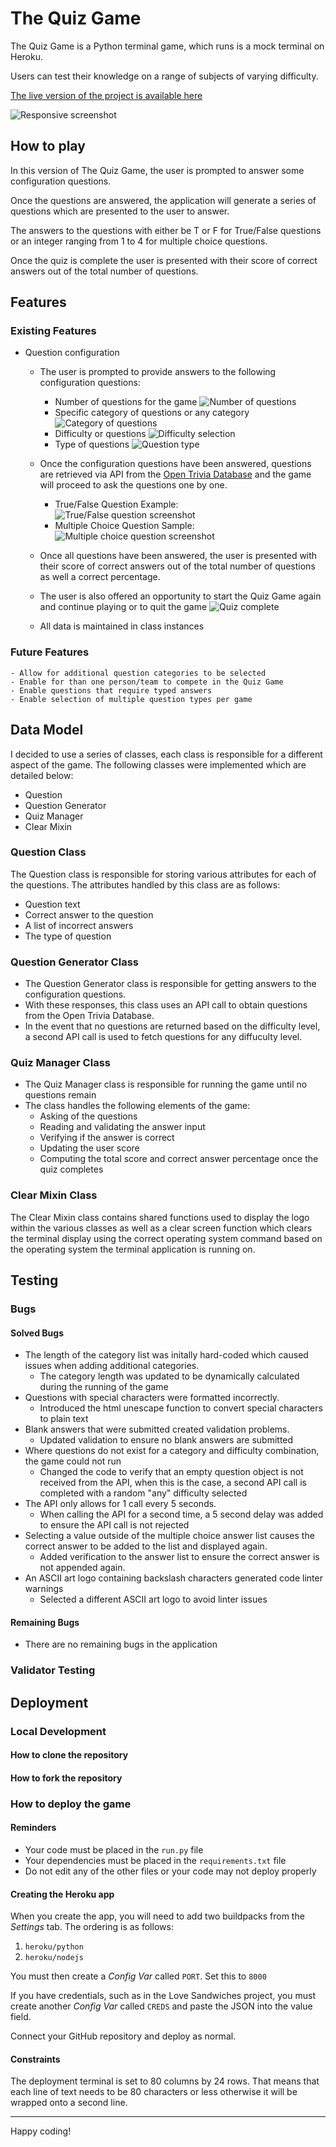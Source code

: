 # The Quiz Game

The Quiz Game is a Python terminal game, which runs is a mock terminal on Heroku.

Users can test their knowledge on a range of subjects of varying difficulty.

[The live version of the project is available here](https://quiz-game-9ac41298d590.herokuapp.com/)

![Responsive screenshot](documentation/testing/responsive-screenshot.png)

## How to play
In this version of The Quiz Game, the user is prompted to answer some configuration questions.

Once the questions are answered, the application will generate a series of questions which are presented to the user to answer.

The answers to the questions with either be T or F for True/False questions or an integer ranging from 1 to 4 for multiple choice questions.

Once the quiz is complete the user is presented with their score of correct answers out of the total number of questions.

## Features

### Existing Features

- Question configuration
    - The user is prompted to provide answers to the following configuration questions:
        - Number of questions for the game
        ![Number of questions](documentation/testing/number-questions-screenshot.png)
        - Specific category of questions or any category
        ![Category of questions](documentation/testing/question-category-screenshot.png)
        - Difficulty or questions
        ![Difficulty selection](documentation/testing/question-difficulty-screenshot.png)
        - Type of questions 
        ![Question type](documentation/testing/question-type-screenshot.png)
    - Once the configuration questions have been answered, questions are retrieved via API from the [Open Trivia Database](https://opentdb.com/) and the game will proceed to ask the questions one by one.
        - True/False Question Example:  
        ![True/False question screenshot](documentation/testing/true-false-question-screenshot.png)
        - Multiple Choice Question Sample:
        ![Multiple choice question screenshot](documentation/testing/multiple-choice-question-screenshot.png)
    - Once all questions have been answered, the user is presented with their score of correct answers out of 
    the total number of questions as well a correct percentage.
    - The user is also offered an opportunity to start the Quiz Game again and continue playing or to quit the game
    ![Quiz complete](documentation/testing/quiz-complete-screenshot.png)
    
    - All data is maintained in class instances
    
### Future Features
    - Allow for additional question categories to be selected
    - Enable for than one person/team to compete in the Quiz Game
    - Enable questions that require typed answers
    - Enable selection of multiple question types per game

## Data Model

I decided to use a series of classes, each class is responsible for a different aspect of the game.
The following classes were implemented which are detailed below:
- Question
- Question Generator
- Quiz Manager
- Clear Mixin

### Question Class

The Question class is responsible for storing various attributes for each of the questions.
The attributes handled by this class are as follows:
- Question text
- Correct answer to the question
- A list of incorrect answers
- The type of question

### Question Generator Class

- The Question Generator class is responsible for getting answers to the configuration questions.
- With these responses, this class uses an API call to obtain questions from the Open Trivia Database.
- In the event that no questions are returned based on the difficulty level, a second API call is used to fetch questions for any diffuculty level.

### Quiz Manager Class

- The Quiz Manager class is responsible for running the game until no questions remain
- The class handles the following elements of the game:
    - Asking of the questions
    - Reading and validating the answer input
    - Verifying if the answer is correct
    - Updating the user score
    - Computing the total score and correct answer percentage once the quiz completes
     
### Clear Mixin Class

The Clear Mixin class contains shared functions used to display the logo within the various classes as well as a clear screen function which clears the terminal display using the correct operating system command based on the operating system the terminal application is running on.

## Testing

### Bugs


#### Solved Bugs
- The length of the category list was initally hard-coded which caused issues when adding additional categories.
    - The category length was updated to be dynamically calculated during the running of the game
- Questions with special characters were formatted incorrectly.
    - Introduced the html unescape function to convert special characters to plain text
- Blank answers that were submitted created validation problems.
    - Updated validation to ensure no blank answers are submitted
- Where questions do not exist for a category and difficulty combination, the game could not run
    - Changed the code to verify that an empty question object is not received from the API, when this is the case, a second API call is completed with a random "any" difficulty selected
- The API only allows for 1 call every 5 seconds.
    - When calling the API for a second time, a 5 second delay was added to ensure the API call is not rejected
- Selecting a value outside of the multiple choice answer list causes the correct answer to be added to the list and displayed again.
    - Added verification to the answer list to ensure the correct answer is not appended again.
- An ASCII art logo containing backslash characters generated code linter warnings
    - Selected a different ASCII art logo to avoid linter issues

#### Remaining Bugs
- There are no remaining bugs in the application

### Validator Testing


## Deployment

### Local Development

#### How to clone the repository

#### How to fork the repository


### How to deploy the game

#### Reminders

- Your code must be placed in the `run.py` file
- Your dependencies must be placed in the `requirements.txt` file
- Do not edit any of the other files or your code may not deploy properly

#### Creating the Heroku app

When you create the app, you will need to add two buildpacks from the _Settings_ tab. The ordering is as follows:

1. `heroku/python`
2. `heroku/nodejs`

You must then create a _Config Var_ called `PORT`. Set this to `8000`

If you have credentials, such as in the Love Sandwiches project, you must create another _Config Var_ called `CREDS` and paste the JSON into the value field.

Connect your GitHub repository and deploy as normal.

#### Constraints

The deployment terminal is set to 80 columns by 24 rows. That means that each line of text needs to be 80 characters or less otherwise it will be wrapped onto a second line.

---

Happy coding!
